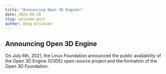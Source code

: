 ```yaml
---
title: "Announcing Open 3D Engine!"
date: 2021-06-28
slug: welcome-post
author: Doug Erickson
---
```


## Announcing Open 3D Engine

On July 6th, 2021, the Linux Foundation announced the public availability of the Open 3D Engine (O3DE) open-source project and the formation of the Open 3D Foundation.
